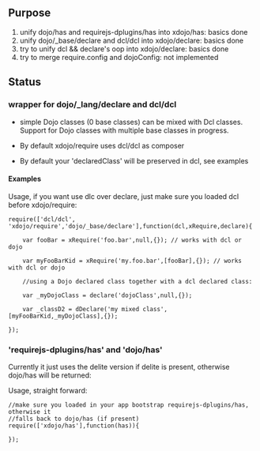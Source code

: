 ## Purpose

1. unify dojo/has and requirejs-dplugins/has into xdojo/has: basics done
2. unify dojo/_base/declare and dcl/dcl into xdojo/declare: basics done
3. try to unify dcl && declare's oop into xdojo/declare: basics done
4. try to merge require.config and dojoConfig: not implemented
 
## Status

### wrapper for dojo/_lang/declare and dcl/dcl

- simple Dojo classes (0 base classes) can be mixed with Dcl classes. Support for 
  Dojo classes with multiple base classes in progress. 

- By default xdojo/require uses dcl/dcl as composer

- By default your 'declaredClass' will be preserved in dcl, see examples  
   
#### Examples
  
Usage, if you want use dlc over declare, just make sure you loaded dcl before xdojo/require: 
    
    require(['dcl/dcl', 'xdojo/require','dojo/_base/declare'],function(dcl,xRequire,declare){

        var fooBar = xRequire('foo.bar',null,{}); // works with dcl or dojo

        var myFooBarKid = xRequire('my.foo.bar',[fooBar],{}); // works with dcl or dojo

        //using a Dojo declared class together with a dcl declared class:
        
        var _myDojoClass = declare('dojoClass',null,{});
        
        var _classD2 = dDeclare('my mixed class',[myFooBarKid,_myDojoClass],{});
    
    });
        
### 'requirejs-dplugins/has' and 'dojo/has'

Currently it just uses the delite version if delite is present, otherwise dojo/has will be returned:

Usage, straight forward:

    //make sure you loaded in your app bootstrap requirejs-dplugins/has, otherwise it
    //falls back to dojo/has (if present)
    require(['xdojo/has'],function(has)){
        
    });